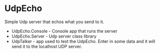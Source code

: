 UdpEcho
=======

Simple Udp server that echos what you send to it.

* UdpEcho.Console - Console app that runs the server
* UdpEcho.Server - Udp server class library
* UdpTalker - app used to test the UdpEcho. Enter in some data and it will send it to the localhost UDP server.
